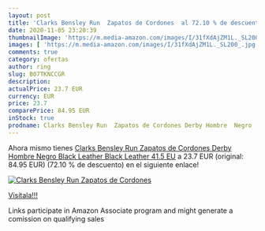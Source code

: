 ```yaml
---
layout: post
title: 'Clarks Bensley Run  Zapatos de Cordones  al 72.10 % de descuento'
date: 2020-11-05 23:20:39
thumbnailImage: 'https://m.media-amazon.com/images/I/31fXdAjZM1L._SL200_.jpg'
images: [ 'https://m.media-amazon.com/images/I/31fXdAjZM1L._SL200_.jpg' ]
comments: true
category: ofertas
author: ring
slug: B07TKNCCGR
description:
actualPrice: 23.7 EUR
currency: EUR
price: 23.7
comparePrice: 84.95 EUR
inStock: true
prodname: Clarks Bensley Run  Zapatos de Cordones Derby Hombre  Negro  Black Leather Black Leather   41.5 EU
---
```


Ahora mismo tienes [Clarks Bensley Run  Zapatos de Cordones Derby Hombre  Negro  Black Leather Black Leather   41.5 EU](https://www.amazon.es/dp/B07TKNCCGR/?tag=tolees-21) a 23.7 EUR (original: 84.95 EUR) (72.10 %  de descuento) en el siguiente enlace!

[![Clarks Bensley Run  Zapatos de Cordones ](https://m.media-amazon.com/images/I/31fXdAjZM1L._SL200_.jpg)](https://www.amazon.es/dp/B07TKNCCGR/?tag=tolees-21)

[Visítala!!!](https://www.amazon.es/dp/B07TKNCCGR/?tag=tolees-21)

Links participate in Amazon Associate program and might generate a comission on qualifying sales
